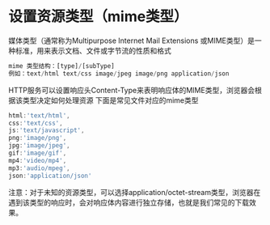 # 设置资源类型（mime类型）
媒体类型（通常称为Multipurpose Internet Mail Extensions 或MIME类型）是一种标准，用来表示文档、文件或字节流的性质和格式
```js
mime 类型结构：[type]/[subType]
例如：text/html text/css image/jpeg image/png application/json
```
HTTP服务可以设置响应头Content-Type来表明响应体的MIME类型，浏览器会根据该类型决定如何处理资源
下面是常见文件对应的mime类型

```js
html:'text/html',
css:'text/css',
js:'text/javascript',
png:'image/png',
jpg:'image/jpeg',
gif:'image/gif',
mp4:'video/mp4',
mp3:'audio/mpeg',
json:'application/json'
```
注意：对于未知的资源类型，可以选择application/octet-stream类型，浏览器在遇到该类型的响应时，会对响应体内容进行独立存储，也就是我们常见的下载效果。
